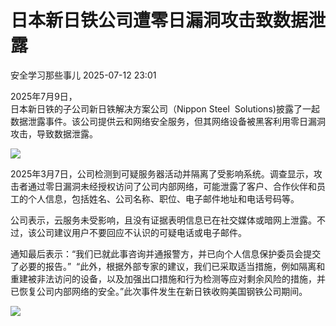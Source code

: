 #  日本新日铁公司遭零日漏洞攻击致数据泄露  
 安全学习那些事儿   2025-07-12 23:01  
  
2025年7月9日，  
日本新日铁的子公司新日铁解决方案公司（Nippon Steel  Solutions)披露了一起数据泄露事件。该公司提供云和网络安全服务，但其网络设备被黑客利用零日漏洞攻击，导致数据泄露。  
  
![](https://mmbiz.qpic.cn/mmbiz_png/6f3GVNknoyZdUK1XYUhmJ0SE8kNYwqdGaRkwe8fGatEcTu9jFiczRBHbdCJoiaub1QHibwsfJpiapL2xSp3DrUr2xg/640?wx_fmt=png&from=appmsg "")  
  
2025年3月7日，公司检测到可疑服务器活动并隔离了受影响系统。调查显示，攻击者通过零日漏洞未经授权访问了公司内部网络，可能泄露了客户、合作伙伴和员工的个人信息，包括姓名、公司名称、职位、电子邮件地址和电话号码等。  
  
公司表示，云服务未受影响，且没有证据表明信息已在社交媒体或暗网上泄露。不过，该公司建议用户不要回应不认识的可疑电话或电子邮件。  
  
通知最后表示：“我们已就此事咨询并通报警方，并已向个人信息保护委员会提交了必要的报告。”  “此外，根据外部专家的建议，我们已采取适当措施，例如隔离和重建被非法访问的设备，以及加强出口措施和行为检测等应对剩余风险的措施，并已恢复公司内部网络的安全。”此次事件发生在新日铁收购美国钢铁公司期间。  
  
![](https://mmbiz.qpic.cn/mmbiz_jpg/6f3GVNknoyZ6rBYZlgD1gSJF9MfU3LiaKvXeY42OWHKLSToKI3PUoicJABOMsgzmqjtb4ickaZhxndXyGHkUhciaZg/640?wx_fmt=jpeg "")  
  
